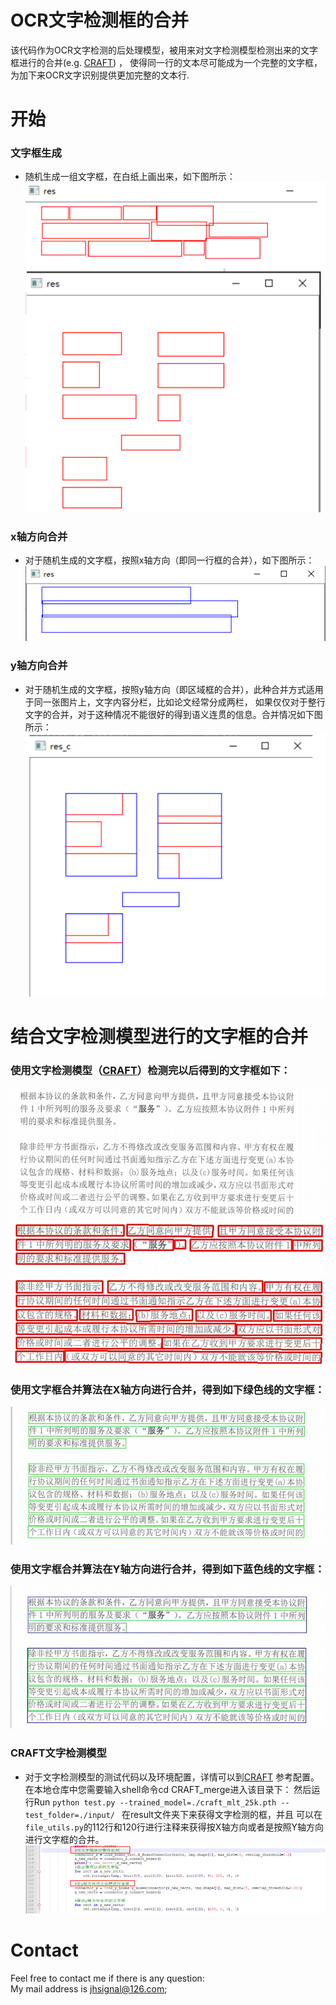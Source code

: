 # OCR文字检测框的合并
该代码作为OCR文字检测的后处理模型，被用来对文字检测模型检测出来的文字框进行的合并(e.g. [CRAFT](https://github.com/clovaai/CRAFT-pytorch)) ，
使得同一行的文本尽可能成为一个完整的文字框，为加下来OCR文字识别提供更加完整的文本行.


# 开始
### 文字框生成
- 随机生成一组文字框，在白纸上画出来，如下图所示：<br>
![example1.jpg](./input_img/5.png)
![example1.jpg](./input_img/6.png)

### x轴方向合并
- 对于随机生成的文字框，按照x轴方向（即同一行框的合并），如下图所示：<br>
![example1.jpg](./out_img/4.png)

### y轴方向合并
- 对于随机生成的文字框，按照y轴方向（即区域框的合并），此种合并方式适用于同一张图片上，文字内容分栏，比如论文经常分成两栏，
如果仅仅对于整行文字的合并，对于这种情况不能很好的得到语义连贯的信息。合并情况如下图所示：<br>
![example1.jpg](./out_img/7.png)


# 结合文字检测模型进行的文字框的合并
### 使用文字检测模型（[CRAFT](https://github.com/clovaai/CRAFT-pytorch)）检测完以后得到的文字框如下：
![example1.jpg](./input/8.png)
![example1.jpg](./out_img/1.png)

### 使用文字框合并算法在X轴方向进行合并，得到如下绿色线的文字框：
![example1.jpg](./out_img/3.png)

### 使用文字框合并算法在Y轴方向进行合并，得到如下蓝色线的文字框：
![example1.jpg](./out_img/2.png)


### CRAFT文字检测模型
- 对于文字检测模型的测试代码以及环境配置，详情可以到[CRAFT](https://github.com/clovaai/CRAFT-pytorch) 参考配置。<br>
在本地仓库中您需要输入shell命令cd CRAFT_merge进入该目录下：
然后运行Run `python test.py --trained_model=./craft_mlt_25k.pth --test_folder=./input/ ` 在result文件夹下来获得文字检测的框，并且
可以在`file_utils.py`的112行和120行进行注释来获得按X轴方向或者是按照Y轴方向进行文字框的合并。<br>
![example1.jpg](./out_img/10.png)


# Contact
Feel free to contact me if there is any question: <br>
My mail address is jhsignal@126.com; 
